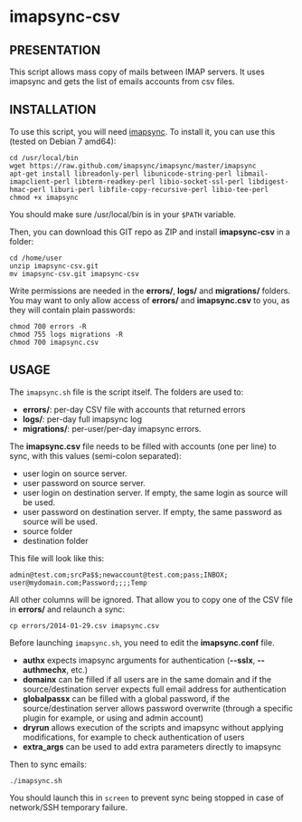 imapsync-csv
========

PRESENTATION
------------
This script allows mass copy of mails between IMAP servers. It uses imapsync and gets the list of emails accounts from csv files.

INSTALLATION
------------
To use this script, you will need [imapsync](https://github.com/imapsync/imapsync). To install it, you can use this (tested on Debian 7 amd64):

```
cd /usr/local/bin
wget https://raw.github.com/imapsync/imapsync/master/imapsync
apt-get install libreadonly-perl libunicode-string-perl libmail-imapclient-perl libterm-readkey-perl libio-socket-ssl-perl libdigest-hmac-perl liburi-perl libfile-copy-recursive-perl libio-tee-perl
chmod +x imapsync
```

You should make sure /usr/local/bin is in your `$PATH` variable.

Then, you can download this GIT repo as ZIP and install **imapsync-csv** in a folder:

```
cd /home/user
unzip imapsync-csv.git
mv imapsync-csv.git imapsync-csv
```

Write permissions are needed in the **errors/**, **logs/** and **migrations/** folders. You may want to only allow access of **errors/** and **imapsync.csv** to you, as they will contain plain passwords:

```
chmod 700 errors -R
chmod 755 logs migrations -R
chmod 700 imapsync.csv
```

USAGE
-----
The `imapsync.sh` file is the script itself. The folders are used to:

* **errors/**: per-day CSV file with accounts that returned errors
* **logs/**: per-day full imapsync log
* **migrations/**: per-user/per-day imapsync errors.

The **imapsync.csv** file needs to be filled with accounts (one per line) to sync, with this values (semi-colon separated):

* user login on source server.
* user password on source server.
* user login on destination server. If empty, the same login as source will be used.
* user password on destination server. If empty, the same password as source will be used.
* source folder
* destination folder

This file will look like this:

```
admin@test.com;srcPa$$;newaccount@test.com;pass;INBOX;
user@mydomain.com;Password;;;;Temp
```

All other columns will be ignored. That allow you to copy one of the CSV file in **errors/** and relaunch a sync:

```
cp errors/2014-01-29.csv imapsync.csv
```

Before launching `imapsync.sh`, you need to edit the **imapsync.conf** file.

* **authx** expects imapsync arguments for authentication (**--sslx**, **--authmechx**, etc.)
* **domainx** can be filled if all users are in the same domain and if the source/destination server expects full email address for authentication
* **globalpassx** can be filled with a global password, if the source/destination server allows password overwrite (through a specific plugin for example, or using and admin account)
* **dryrun** allows execution of the scripts and imapsync without applying modifications, for example to check authentication of users
* **extra_args** can be used to add extra parameters directly to imapsync

Then to sync emails:

```
./imapsync.sh
```

You should launch this in `screen` to prevent sync being stopped in case of network/SSH temporary failure.
